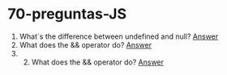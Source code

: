 # 70-preguntas-JS
1. What´s the difference between undefined and null? [Answer]([https://www.youtube.com/watch?v=ABC123](https://youtu.be/2piRrupO8mY))
2. What does the && operator do? [Answer]([https://www.youtube.com/watch?v=ABC123](https://youtu.be/HPiJSFqKIPc))
3. 2. What does the && operator do? [Answer](https://youtu.be/9qsrHjsvi08)
